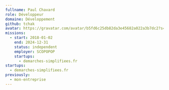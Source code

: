 ```yaml
---
fullname: Paul Chavard
role: Développeur
domaine: Développement
github: tchak
avatar: https://gravatar.com/avatar/b5fd6c25db82da3e45682a022a3b7dc2?s=512
missions:
  - start: 2018-01-02
    end: 2024-12-31
    status: independent
    employer: SCOPOPOP
    startups:
      - demarches-simplifiees.fr
startups:
  - demarches-simplifiees.fr
previously:
  - mon-entreprise
---
```

